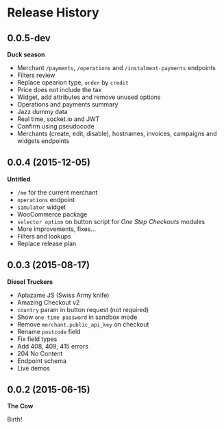 # Release History

## 0.0.5-dev
**Duck season**

* Merchant `/payments`, `/operations` and  `/instalment-payments` endpoints
* Filters review
* Replace opearion type, `order` by `credit`
* Price does not include the tax
* Widget, add attributes and remove unused options
* Operations and payments summary
* Jazz dummy data
* Real time, socket.io and JWT
* Confirm using pseudocode
* Merchants (create, edit, disable), hostnames, invoices, campaigns and widgets endpoints

## 0.0.4 (2015-12-05)
**Untitled**

* `/me` for the current merchant
* `operations` endpoint
* `simulator` widget
* WooCommerce package
* `selector option` on button script for *One Step Checkouts* modules
* More improvements, fixes...
* Filters and lookups
* Replace release plan

## 0.0.3 (2015-08-17)
**Diesel Truckers**

* Aplazame JS (Swiss Army knife)
* Amazing Checkout v2
* `country` param in button request (not required)
* Show `one time password` in sandbox mode
* Remove `merchant.public_api_key` on checkout
* Rename `postcode` field
* Fix field types
* Add 408, 409, 415 errors
* 204 No Content
* Endpoint schema
* Live demos


## 0.0.2 (2015-06-15)
**The Cow**

Birth!
